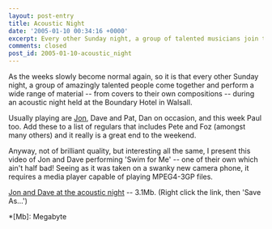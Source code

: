 ```yaml
---
layout: post-entry
title: Acoustic Night
date: '2005-01-10 00:34:16 +0000'
excerpt: Every other Sunday night, a group of talented musicians join together at an acoustic night held at the Boundary Hotel in Walsall.
comments: closed
post_id: 2005-01-10-acoustic_night
---
```

As the weeks slowly become normal again, so it is that every other Sunday night, a group of amazingly talented people come together and perform a wide range of material -- from covers to their own compositions -- during an acoustic night held at the Boundary Hotel in Walsall.

Usually playing are [Jon][1], Dave and Pat, Dan on occasion, and this week Paul too. Add these to a list of regulars that includes Pete and Foz (amongst many others) and it really is a great end to the weekend.

Anyway, not of brilliant quality, but interesting all the same, I present this video of Jon and Dave performing 'Swim for Me' -- one of their own which ain't half bad! Seeing as it was taken on a swanky new camera phone, it requires a media player capable of playing MPEG4-3GP files.

<a href="/assets/audio/2005/01/acoustic_night.3gp" download>Jon and Dave at the acoustic night</a> -- 3.1Mb. (Right click the link, then 'Save As...')

[1]: http://www.roobottom.com/

*[Mb]: Megabyte